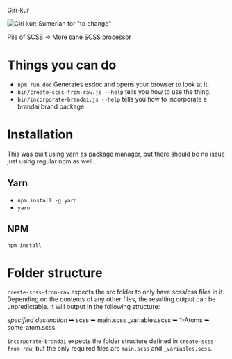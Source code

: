 Giri-kur

![Giri kur: Sumerian for "to change"](http://psd.museum.upenn.edu/epsd/psl/img/thumb/Okjz.png)

Pile of SCSS -> More sane SCSS processor

# Things you can do
* `npm run doc` Generates esdoc and opens your browser to look at it.
* `bin/create-scss-from-raw.js --help` tells you how to use the thing.
* `bin/incorporate-brandai.js --help` tells you how to incorporate a brandai brand package

# Installation
This was built using yarn as package manager, but there should be no issue just using regular npm as well.
## Yarn
* `npm install -g yarn`
* `yarn`
## NPM
`npm install`

# Folder structure

`create-scss-from-raw` expects the src folder to only have scss/css files in it.  Depending on
the contents of any other files, the resulting output can be unpredictable.  It will output in the
following structure:

  _specified destination_
    ➥ scss
      ➥ main.scss
        _variables.scss
      ➥ 1-Atoms
        ➥ some-atom.scss

`incorporate-brandai` expects the folder structure defined in `create-scss-from-raw`, but the only
required files are `main.scss` and `_variables.scss`.
